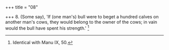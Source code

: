 +++
title = "08"

+++
8. (Some say), 'If (one man's) bull were to beget a hundred calves on another man's cows, they would belong to the owner of the cows; in vain would the bull have spent his strength.' [^7] 


[^7]:  Identical with Manu IX, 50.
